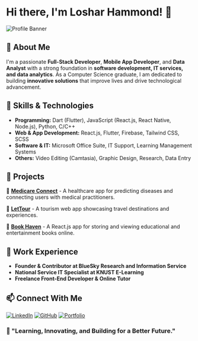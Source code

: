 # Hi there, I'm Loshar Hammond! 👋

![Profile Banner](https://media.licdn.com/dms/image/v2/D4E03AQHw5pVnWOfxYA/profile-displayphoto-shrink_800_800/B4EZUESMy4G0Ag-/0/1739533635451?e=1744848000&v=beta&t=TSnZGBrO3tH3eiCPUTYllGV9sgTXPJ_raamHN-lB1W8)

## 🚀 About Me
I'm a passionate **Full-Stack Developer**, **Mobile App Developer**, and **Data Analyst** with a strong foundation in **software development, IT services, and data analytics**. As a Computer Science graduate, I am dedicated to building **innovative solutions** that improve lives and drive technological advancement.

## 🔧 Skills & Technologies
- **Programming:** Dart (Flutter), JavaScript (React.js, React Native, Node.js), Python, C/C++
- **Web & App Development:** React.js, Flutter, Firebase, Tailwind CSS, SCSS
- **Software & IT:** Microsoft Office Suite, IT Support, Learning Management Systems
- **Others:** Video Editing (Camtasia), Graphic Design, Research, Data Entry

## 📂 Projects
🔹 **[Medicare Connect](https://github.com/LosharHammond/Medicare-Connect)** - A healthcare app for predicting diseases and connecting users with medical practitioners.

🔹 **[LetTour](https://github.com/LosharHammond/LetTour)** - A tourism web app showcasing travel destinations and experiences.

🔹 **[Book Haven](https://github.com/LosharHammond/BookHaven)** - A React.js app for storing and viewing educational and entertainment books online.

## 💼 Work Experience
- **Founder & Contributor at BlueSky Research and Information Service**
- **National Service IT Specialist at KNUST E-Learning**
- **Freelance Front-End Developer & Online Tutor**

## 📫 Connect With Me
[![LinkedIn](https://img.shields.io/badge/LinkedIn-0A66C2?style=for-the-badge&logo=linkedin&logoColor=white)](https://linkedin.com/in/losharhammond)
[![GitHub](https://img.shields.io/badge/GitHub-181717?style=for-the-badge&logo=github&logoColor=white)](https://github.com/LosharHammond)
[![Portfolio](https://img.shields.io/badge/Portfolio-FF5722?style=for-the-badge&logo=google-chrome&logoColor=white)](https://losharhammond.github.io/Portfolio)

### 🌱 "Learning, Innovating, and Building for a Better Future."
